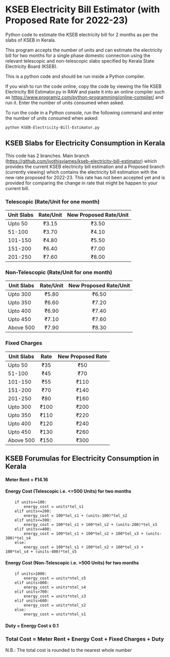 # KSEB Electricity Bill Estimator (with Proposed Rate for 2022-23)
Python code to estimate the KSEB electricity bill for 2 months as per the slabs of KSEB in Kerala.

This program accepts the number of units and can estimate the electricity bill for two months for a single phase domestic connection using the relevant telescopic and non-telescopic slabs specified by Kerala State Electricity Board (KSEB).

This is a python code and should be run inside a Python compiler.

If you wish to run the code online, copy the code by viewing the file KSEB Electricity Bill Estimator.py in RAW and paste it into an online compiler such as https://www.programiz.com/python-programming/online-compiler/ and run it. Enter the number of units consumed when asked.

To run the code in a Python console, run the following command and enter the number of units consumed when asked:
```
python KSEB-Electricity-Bill-Estimator.py
```


## KSEB Slabs for Electricity Consumption in Kerala
This code has 2 branches. Main branch (https://github.com/jyothisvjames/kseb-electricity-bill-estimator) which provides the current KSEB electricity bill estimation and a Proposed branch (currently viewing) which contains the electricity bill estimation with the new rate proposed for 2022-23. This rate has not been accepted yet and is provided for comparing the change in rate that might be happen to your current bill.

### Telescopic (Rate/Unit for one month)

| Unit Slabs | Rate/Unit | New Proposed Rate/Unit |
| ---------- |:---------:|:----------------------:|
| Upto 50    | ₹3.15     | ₹3.50                  |
| 51-100     | ₹3.70     | ₹4.10                  |
| 101-150    | ₹4.80     | ₹5.50                  |
| 151-200    | ₹6.40     | ₹7.00                  |
| 201-250    | ₹7.60     | ₹8.00                  |

### Non-Telescopic (Rate/Unit for one month)

| Unit Slabs | Rate/Unit | New Proposed Rate/Unit |
| ---------- |:---------:|:----------------------:|
| Upto 300   | ₹5.80     | ₹6.50                  |
| Upto 350   | ₹6.60     | ₹7.20                  |
| Upto 400   | ₹6.90     | ₹7.40                  |
| Upto 450   | ₹7.10     | ₹7.60                  |
| Above 500  | ₹7.90     | ₹8.30                  |

### Fixed Charges

| Unit Slabs | Rate | New Proposed Rate |
| ---------- |:----:|:-----------------:|
| Upto 50    | ₹35  | ₹50               |
| 51-100     | ₹45  | ₹70               |
| 101-150    | ₹55  | ₹110              |
| 151-200    | ₹70  | ₹140              |
| 201-250    | ₹80  | ₹160              |
| Upto 300   | ₹100 | ₹200              |
| Upto 350   | ₹110 | ₹220              |
| Upto 400   | ₹120 | ₹240              |
| Upto 450   | ₹130 | ₹260              |
| Above 500  | ₹150 | ₹300              |

## KSEB Forumulas for Electricity Consumption in Kerala

#### Meter Rent = ₹14.16
#### Energy Cost (Telescopic i.e. <=500 Units) for two months
```
    if units<=100:
        energy_cost = units*tel_s1
    elif units<=200:
        energy_cost = 100*tel_s1 + (units-100)*tel_s2
    elif units<=300:
        energy_cost = 100*tel_s1 + 100*tel_s2 + (units-200)*tel_s3
    elif units<=400:
        energy_cost = 100*tel_s1 + 100*tel_s2 + 100*tel_s3 + (units-300)*tel_s4
    else:
        energy_cost = 100*tel_s1 + 100*tel_s2 + 100*tel_s3 + 100*tel_s4 + (units-400)*tel_s5
```
#### Energy Cost (Non-Telescopic i.e. >500 Units) for two months
```
    if units>1000:
        energy_cost = units*ntel_s5
    elif units>800:
        energy_cost = units*ntel_s4
    elif units>700:
        energy_cost = units*ntel_s3
    elif units>600:
        energy_cost = units*ntel_s2
    else:
        energy_cost = units*ntel_s1
```
#### Duty = Energy Cost x 0.1

### Total Cost = Meter Rent + Energy Cost + Fixed Charges + Duty
N.B.: The total cost is rounded to the nearest whole number
